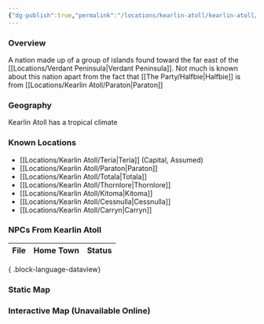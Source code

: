 ```yaml
---
{"dg-publish":true,"permalink":"/locations/kearlin-atoll/kearlin-atoll/","tags":["Location","Unexplored"],"noteIcon":""}
---
```



### Overview
A nation made up of a group of islands found toward the far east of the [[Locations/Verdant Peninsula\|Verdant Peninsula]]. Not much is known about this nation apart from the fact that [[The Party/Halfbie\|Halfbie]] is from [[Locations/Kearlin Atoll/Paraton\|Paraton]]

### Geography
Kearlin Atoll has a tropical climate

### Known Locations
- [[Locations/Kearlin Atoll/Teria\|Teria]] (Capital, Assumed)
- [[Locations/Kearlin Atoll/Paraton\|Paraton]]
- [[Locations/Kearlin Atoll/Totala\|Totala]]
- [[Locations/Kearlin Atoll/Thornlore\|Thornlore]]
- [[Locations/Kearlin Atoll/Kitoma\|Kitoma]]
- [[Locations/Kearlin Atoll/Cessnulla\|Cessnulla]]
- [[Locations/Kearlin Atoll/Carryn\|Carryn]]

### NPCs From Kearlin Atoll
| File | Home Town | Status |
| ---- | --------- | ------ |

{ .block-language-dataview}

### Static Map


### Interactive Map (Unavailable Online)
